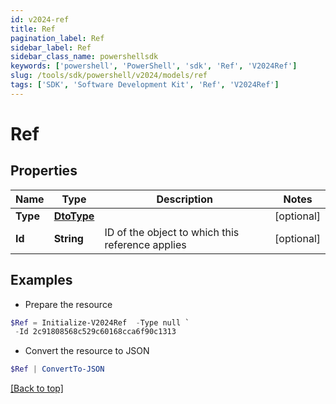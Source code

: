 ```yaml
---
id: v2024-ref
title: Ref
pagination_label: Ref
sidebar_label: Ref
sidebar_class_name: powershellsdk
keywords: ['powershell', 'PowerShell', 'sdk', 'Ref', 'V2024Ref'] 
slug: /tools/sdk/powershell/v2024/models/ref
tags: ['SDK', 'Software Development Kit', 'Ref', 'V2024Ref']
---
```



# Ref

## Properties

Name | Type | Description | Notes
------------ | ------------- | ------------- | -------------
**Type** | [**DtoType**](dto-type) |  | [optional] 
**Id** | **String** | ID of the object to which this reference applies | [optional] 

## Examples

- Prepare the resource
```powershell
$Ref = Initialize-V2024Ref  -Type null `
 -Id 2c91808568c529c60168cca6f90c1313
```

- Convert the resource to JSON
```powershell
$Ref | ConvertTo-JSON
```


[[Back to top]](#) 

